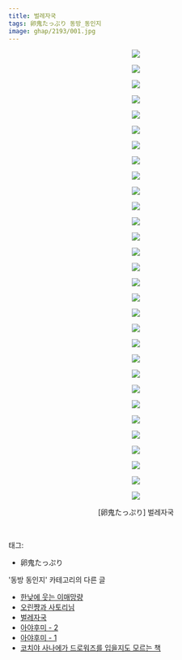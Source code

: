 ```yaml
---
title: 벌레자국
tags: 卵鬼たっぷり 동방_동인지
image: ghap/2193/001.jpg
---
```

<div class="article">
<p style="text-align: center; clear: none; float: none;"><img src="{{ site.nasurl }}/ghap/2193/001.jpg"/></p>
<p style="text-align: center; clear: none; float: none;"><img src="{{ site.nasurl }}/ghap/2193/002.jpg"/></p>
<p style="text-align: center; clear: none; float: none;"><img src="{{ site.nasurl }}/ghap/2193/003.jpg"/></p>
<p style="text-align: center; clear: none; float: none;"><img src="{{ site.nasurl }}/ghap/2193/004.jpg"/></p>
<p style="text-align: center; clear: none; float: none;"><img src="{{ site.nasurl }}/ghap/2193/005.jpg"/></p>
<p style="text-align: center; clear: none; float: none;"><img src="{{ site.nasurl }}/ghap/2193/006.jpg"/></p>
<p style="text-align: center; clear: none; float: none;"><img src="{{ site.nasurl }}/ghap/2193/007.jpg"/></p>
<p style="text-align: center; clear: none; float: none;"><img src="{{ site.nasurl }}/ghap/2193/008.jpg"/></p>
<p style="text-align: center; clear: none; float: none;"><img src="{{ site.nasurl }}/ghap/2193/009.jpg"/></p>
<p style="text-align: center; clear: none; float: none;"><img src="{{ site.nasurl }}/ghap/2193/010.jpg"/></p>
<p style="text-align: center; clear: none; float: none;"><img src="{{ site.nasurl }}/ghap/2193/011.jpg"/></p>
<p style="text-align: center; clear: none; float: none;"><img src="{{ site.nasurl }}/ghap/2193/012.jpg"/></p>
<p style="text-align: center; clear: none; float: none;"><img src="{{ site.nasurl }}/ghap/2193/013.jpg"/></p>
<p style="text-align: center; clear: none; float: none;"><img src="{{ site.nasurl }}/ghap/2193/014.jpg"/></p>
<p style="text-align: center; clear: none; float: none;"><img src="{{ site.nasurl }}/ghap/2193/015.jpg"/></p>
<p style="text-align: center; clear: none; float: none;"><img src="{{ site.nasurl }}/ghap/2193/016.jpg"/></p>
<p style="text-align: center; clear: none; float: none;"><img src="{{ site.nasurl }}/ghap/2193/017.jpg"/></p>
<p style="text-align: center; clear: none; float: none;"><img src="{{ site.nasurl }}/ghap/2193/018.jpg"/></p>
<p style="text-align: center; clear: none; float: none;"><img src="{{ site.nasurl }}/ghap/2193/019.jpg"/></p>
<p style="text-align: center; clear: none; float: none;"><img src="{{ site.nasurl }}/ghap/2193/020.jpg"/></p>
<p style="text-align: center; clear: none; float: none;"><img src="{{ site.nasurl }}/ghap/2193/021.jpg"/></p>
<p style="text-align: center; clear: none; float: none;"><img src="{{ site.nasurl }}/ghap/2193/022.jpg"/></p>
<p style="text-align: center; clear: none; float: none;"><img src="{{ site.nasurl }}/ghap/2193/023.jpg"/></p>
<p style="text-align: center; clear: none; float: none;"><img src="{{ site.nasurl }}/ghap/2193/024.jpg"/></p>
<p style="text-align: center; clear: none; float: none;"><img src="{{ site.nasurl }}/ghap/2193/025.jpg"/></p>
<p style="text-align: center; clear: none; float: none;"><img src="{{ site.nasurl }}/ghap/2193/026.jpg"/></p>
<p style="text-align: center; clear: none; float: none;"><img src="{{ site.nasurl }}/ghap/2193/027.jpg"/></p>
<p style="text-align: center; clear: none; float: none;"><img src="{{ site.nasurl }}/ghap/2193/028.jpg"/></p>
<p style="text-align: center; clear: none; float: none;"><img src="{{ site.nasurl }}/ghap/2193/029.jpg"/></p>
<p style="text-align: center; clear: none; float: none;"><img src="{{ site.nasurl }}/ghap/2193/030.jpg"/></p>
<p style="text-align: center; clear: none; float: none;">[卵鬼たっぷり] 벌레자국</p>
<p><br/></p>
</div><div class="tagTrail">
<p>태그: </p>
<ul>
<li>卵鬼たっぷり</li>
</ul>
</div><div class="another">
<p>'동방 동인지' 카테고리의 다른 글</p>
<ul>
<li><a href="/2016-09-17-ghap_2195">한낮에 웃는 이매망량</a></li>
<li><a href="/2016-09-17-ghap_2194">오린쨩과 사토리님</a></li>
<li><a href="/2016-09-17-ghap_2193">벌레자국</a></li>
<li><a href="/2016-09-17-ghap_2190">아야후미 - 2</a></li>
<li><a href="/2016-09-17-ghap_2189">아야후미 - 1</a></li>
<li><a href="/2016-09-17-ghap_2187">코치야 사나에가 드로워즈를 입을지도 모르는 책</a></li>
</ul>
</div><div class="cb_module cb_fluid">
<div class="cb_wrt cb_profile">
</div><!-- commentList close -->
</div>